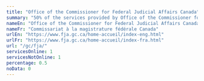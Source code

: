 ```yaml
---
title: "Office of the Commissioner for Federal Judicial Affairs Canada"
summary: "50% of the services provided by Office of the Commissioner for Federal Judicial Affairs Canada are available end-to-end online. 1 are available online, and 1 are not available online."
nameEn: "Office of the Commissioner for Federal Judicial Affairs Canada"
nameFr: "Commissariat à la magistrature fédérale Canada"
urlEn: "https://www.fja.gc.ca/home-accueil/index-eng.html"
urlFr: "https://www.fja.gc.ca/home-accueil/index-fra.html"
url: "/gc/fja/"
servicesOnline: 1
servicesNotOnline: 1
percentage: 0.5
noData: 0
---
```

